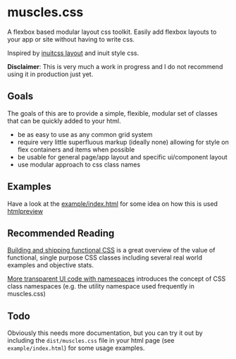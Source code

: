 muscles.css
===========

A flexbox based modular layout css toolkit. Easily add flexbox layouts to your
app or site without having to write css.

Inspired by [inuitcss layout](https://github.com/inuitcss/objects.layout) and
inuit style css.

**Disclaimer**: This is very much a work in progress and I do not recommend
using it in production just yet.

Goals
-----

The goals of this are to provide a simple, flexible, modular set of classes
that can be quickly added to your html. 

* be as easy to use as any common grid system
* require very little superfluous markup (ideally none) allowing for style on 
  flex containers and items when possible
* be usable for general page/app layout and specific ui/component layout
* use modular approach to css class names

Examples
--------

Have a look at the [example/index.html](https://github.com/jonotron/muscles.css/blob/master/example/index.html)
for some idea on how this is used [htmlpreview](https://htmlpreview.github.io/?https://github.com/jonotron/muscles.css/blob/master/example/index.html)

Recommended Reading
-------------------

[Building and shipping functional CSS](https://blog.colepeters.com/building-and-shipping-functional-css/) is a great overview of the value of functional, single purpose CSS classes including several real world examples and objective stats.

[More transparent UI code with namespaces](http://csswizardry.com/2015/03/more-transparent-ui-code-with-namespaces/) introduces the concept of CSS class namespaces (e.g. the utility namespace used frequently in muscles.css)

Todo
----

Obviously this needs more documentation, but you can try it out by including
the `dist/muscles.css` file in your html page (see `example/index.html`) for
some usage examples.
